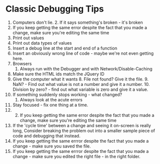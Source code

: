 # Classic Debugging Tips

1. Computers don't lie.
	2. If it says something's broken - it's broken
2. If you keep getting the same error despite the fact that you made a change,  make sure you're editing the same time
3. Print out values
4. Print out data types of values
5. Insert a debug line at the start and end of a function
6. Insert an obviously wrong line of code - maybe we're not even getting here.
7. Browsers
	1. Always run with the Debugger and with Network/Disable-Caching
8. Make sure the HTML ids match the JQuery ID
9. Give the computer what it wants
	8. File not found? Give it the file.
	9. NaN? - Find out what value is not a number and give it a number.
	10. Division by zero? - find out what variable is zero and give it a value.
10. If something suddenly stops working - what changed?
	1. Always look at the acute errors 
11. Stay focused - fix one thing at a time.
12. 2. If you keep getting the same error despite the fact that you made a change,  make sure you're editing the same time
13. If the 'cycle time' between a change and seeing it on-screen is really long, Consider breaking the problem out into a smaller sample piece of code and debugging that instead.
14. If you keep getting the same errror despite the fact that you made a change - make sure you saved the file.
15. If you keep getting the same errror despite the fact that you made a change - make sure you edited the right file - in the right folder.
<!--stackedit_data:
eyJoaXN0b3J5IjpbLTIxMjE4ODI4MDIsODM4ODY0MDg5LDE1Mj
Q4MjI5OTcsOTE2NTY0NzAxLDIxNDEwMjkyMjIsLTkwMTMxMTc2
MCwxNDk1NTE4MjcxLC0xNDQ3MDIwNDE1LDE4MDU2MTYzNThdfQ
==
-->